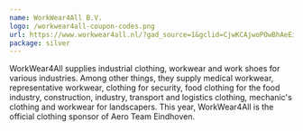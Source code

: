 ```yaml
---
name: WorkWear4All B.V.
logo: /workwear4all-coupon-codes.png
url: https://www.workwear4all.nl/?gad_source=1&gclid=CjwKCAjwoPOwBhAeEiwAJuXRh20f8JUGv5To9w_MULDzD7HCJG58UH_C6UxVnQOVSzfId90MiJFZaxoC664QAvD_BwE
package: silver
---
```

WorkWear4All supplies industrial clothing, workwear and work shoes for various industries. Among other things, they supply medical workwear, representative workwear, clothing for security, food clothing for the food industry, construction, industry, transport and logistics clothing, mechanic's clothing and workwear for landscapers. This year, WorkWear4All is the official clothing sponsor of Aero Team Eindhoven.
